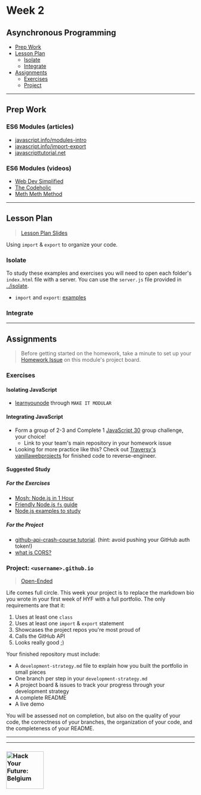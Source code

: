 # Week 2

## Asynchronous Programming

* [Prep Work](#prep-work)
* [Lesson Plan](#lesson-plan)
  * [Isolate](#isolate)
  * [Integrate](#integrate)
* [Assignments](#assignments)
  * [Exercises](#exercises)
  * [Project](#project)

---

## Prep Work

### ES6 Modules (articles)

* [javascript.info/modules-intro](https://javascript.info/modules-intro)
* [javascript.info/import-export](https://javascript.info/import-export)
* [javascripttutorial.net](https://www.javascripttutorial.net/es6/es6-modules/)

### ES6 Modules (videos)

* [Web Dev Simplified](https://www.youtube.com/watch?v=cRHQNNcYf6s)
* [The Codeholic](https://www.youtube.com/watch?v=ananPWEdfDA)
* [Meth Meth Method](https://www.youtube.com/watch?v=aWah7hLrSa8)

---

## Lesson Plan

> [Lesson Plan Slides](https://hackyourfuture.be/asynchronous-programming/week-2)

Using `import` & `export` to organize your code.

### Isolate

To study these examples and exercises you will need to open each folder's `index.html` file with a server.  You can use the `server.js` file provided in [../isolate](../isolate).

* `import` and `export`: [examples](../isolate/import-export-examples)

### Integrate


---

## Assignments

> Before getting started on the homework, take a minute to set up your [Homework Issue](https://github.com/HackYourFutureBelgium/homework-submission#homework-issues) on this module's project board.

### Exercises

#### Isolating JavaScript

* [learnyounode](https://github.com/workshopper/learnyounode) through `MAKE IT MODULAR`

#### Integrating JavaScript

* Form a group of 2-3 and Complete 1 [JavaScript 30](https://github.com/hackyourfuturebelgium/javascript-30) group challenge, your choice!
  * Link to your team's main repository in your homework issue
* Looking for more practice like this?  Check out [Traversy's vanillawebprojects](https://github.com/bradtraversy/vanillawebprojects) for finished code to reverse-engineer.

#### Suggested Study

##### For the Exercises

* [Mosh: Node.js in 1 Hour](https://www.youtube.com/watch?v=TlB_eWDSMt4)
* [Friendly Node.js `fs` guide](https://areknawo.com/node-js-file-system-api-beginner-friendly-guide/)
* [Node.js examples to study](https://github.com/tertiarycourses/NodeJSTraining)

##### For the Project

* [github-api-crash-course tutorial](https://www.youtube.com/watch?v=5QlE6o-iYcE).  (hint: avoid pushing your GitHub auth token!)
* [what is CORS?](https://www.codecademy.com/articles/what-is-cors)

### Project: `<username>.github.io`

> [Open-Ended](https://github.com/HackYourFutureBelgium/homework-submission/#projects)

Life comes full circle.  This week your project is to replace the markdown bio you wrote in your first week of HYF with a full portfolio. The only requirements are that it:

1. Uses at least one `class`
1. Uses at least one `import` & `export` statement
1. Showcases the project repos you're most proud of
1. Calls the GitHub API
1. Looks really good ;)

Your finished repository must include:

* A `development-strategy.md` file to explain how you built the portfolio in small pieces
* One branch per step in your `development-strategy.md`
* A project board & issues to track your progress through your development strategy
* A complete README
* A live demo

You will be assessed not on completion, but also on the quality of your code, the correctness of your branches, the organization of your code, and the completeness of your README.


---
---

### <a href="https://hackyourfuture.be" target="_blank"><img src="https://user-images.githubusercontent.com/18554853/63941625-4c7c3d00-ca6c-11e9-9a76-8d5e3632fe70.jpg" width="100" height="100" alt="Hack Your Future: Belgium"></a>
